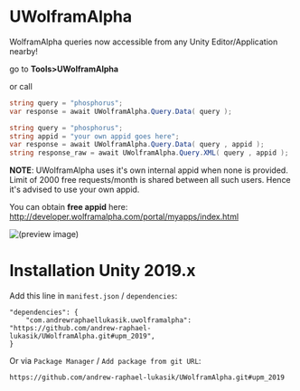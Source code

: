 # UWolframAlpha
WolframAlpha queries now accessible from any Unity Editor/Application nearby!

go to **Tools>UWolframAlpha**

or call

```c#
string query = "phosphorus";
var response = await UWolframAlpha.Query.Data( query );
```
```c#
string query = "phosphorus";
string appid = "your own appid goes here";
var response = await UWolframAlpha.Query.Data( query , appid );
string response_raw = await UWolframAlpha.Query.XML( query , appid );
```

**NOTE**: UWolframAlpha uses it's own internal appid when none is provided. Limit of 2000 free requests/month is shared between all such users. Hence it's advised to use your own appid.

You can obtain **free appid** here: http://developer.wolframalpha.com/portal/myapps/index.html

![(preview image)](https://i.imgur.com/dlUKB4p.jpg)

# Installation Unity 2019.x
Add this line in `manifest.json` / `dependencies`:
```
"dependencies": {
    "com.andrewraphaellukasik.uwolframalpha": "https://github.com/andrew-raphael-lukasik/UWolframAlpha.git#upm_2019",
}
```

Or via `Package Manager` / `Add package from git URL`:
```
https://github.com/andrew-raphael-lukasik/UWolframAlpha.git#upm_2019
```
